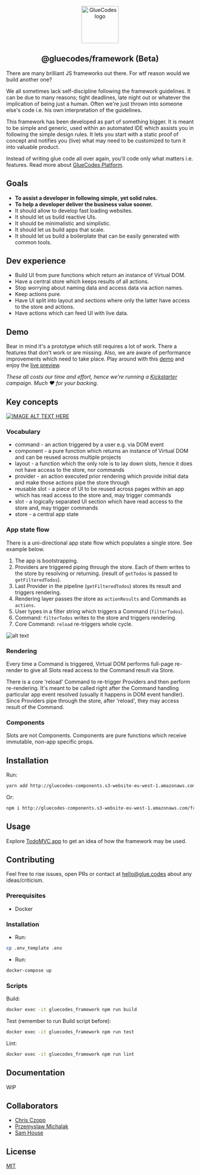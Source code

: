 <p align="center"><a href="https://www.glue.codes" target="_blank" rel="noopener noreferrer"><img width="100" src="https://github.com/gluecodes/gluecodes-framework/blob/master/logogithub.png" alt="GlueCodes logo"></a></p>

<h2 align="center">@gluecodes/framework (Beta)</h2>

There are many brilliant JS frameworks out there. For wtf reason would we build another one? 

We all sometimes lack self-discipline following the framework guidelines. It can be due to many reasons; tight deadlines, late night out or whatever the implication of being just a human. Often we're just thrown into someone else's code i.e. his own interpretation of the guidelines.

This framework has been developed as part of something bigger. It is meant to be simple and generic, used within an automated IDE which assists you in following the simple design rules. It lets you start with a static proof of concept and notifies you (live) what may need to be customized to turn it into valuable product. 

Instead of writing glue code all over again, you'll code only what matters i.e. features. Read more about [GlueCodes Platform](https://www.glue.codes).

## Goals

- __To assist a developer in following simple, yet solid rules.__ 
- __To help a developer deliver the business value sooner.__
- It should allow to develop fast loading websites.
- It should let us build reactive UIs.
- It should be minimalistic and simplistic.
- It should let us build apps that scale.
- It should let us build a boilerplate that can be easily generated with common tools.

## Dev experience

- Build UI from pure functions which return an instance of Virtual DOM.
- Have a central store which keeps results of all actions.
- Stop worrying about naming data and access data via action names.
- Keep actions pure.
- Have UI split into layout and sections where only the latter have access to the store and actions.
- Have actions which can feed UI with live data.

## Demo

Bear in mind it's a prototype which still requires a lot of work. There a features that don't work or are missing. Also, we are aware of performance improvements which need to take place. Play around with this [demo](http://gluecodes-demo.s3-website.eu-west-2.amazonaws.com/ide.html?appId=1&edit=page&id=index) and enjoy the [live preview](http://gluecodes-demo.s3-website.eu-west-2.amazonaws.com/previewPage.html?appId=1&pageId=index). 

*These all costs our time and effort, hence we're running a [Kickstarter](https://www.kickstarter.com/projects/gluecodes/gluecodes-platform) campaign. Much :heart: for your backing.*

## Key concepts

[![IMAGE ALT TEXT HERE](http://img.youtube.com/vi/CJ451ccca2M/0.jpg)](http://www.youtube.com/watch?v=CJ451ccca2M)

### Vocabulary

- command - an action triggered by a user e.g. via DOM event
- component - a pure function which returns an instance of Virtual DOM and can be reused across multiple projects
- layout - a function which the only role is to lay down slots, hence it does not have access to the store, nor commands
- provider - an action executed prior rendering which provide initial data and make those actions pipe the store through
- reusable slot - a piece of UI to be reused across pages within an app which has read access to the store and, may trigger commands
- slot - a logically separated UI section which have read access to the store and, may trigger commands
- store - a central app state

### App state flow

There is a uni-directional app state flow which populates a single store. See example below.

1. The app is bootstrapping.
2. Providers are triggered piping through the store. Each of them writes to the store by resolving or returning. (result of `getTodos` is passed to `getFilteredTodos`).
3. Last Provider in the pipeline (`getFilteredTodos`) stores its result and triggers rendering.
4. Rendering layer passes the store as `actionResults` and Commands as `actions`.
5. User types in a filter string which triggers a Command (`filterTodos`).
6. Command: `filterTodos` writes to the store and triggers rendering.
7. Core Command: `reload` re-triggers whole cycle.

![alt text](https://github.com/gluecodes/gluecodes-framework/blob/master/framework.png "Schema")

### Rendering

Every time a Command is triggered, Virtual DOM performs full-page re-render to give all Slots read access to the Command result via Store.
 
There is a core 'reload' Command to re-trigger Providers and then perform re-rendering. 
It's meant to be called right after the Command handling particular app event resolved (usually it happens in DOM event handler).
Since Providers pipe through the store, after 'reload', they may access result of the Command.  

### Components

Slots are not Components. Components are pure functions which receive immutable, non-app specific props.

## Installation

Run:
```bash
yarn add http://gluecodes-components.s3-website-eu-west-1.amazonaws.com/framework-3.0.18.tar.gz
```
Or:
```bash
npm i http://gluecodes-components.s3-website-eu-west-1.amazonaws.com/framework-3.0.18.tar.gz
```

## Usage

Explore [TodoMVC app](https://github.com/gluecodes/gluecodes-todomvc) to get an idea of how the framework may be used.

## Contributing

Feel free to rise issues, open PRs or contact at hello@glue.codes about any ideas/criticism.

### Prerequisites

- Docker

### Installation

- Run:
```bash  
cp .env_template .env 
```
- Run: 
```bash 
docker-compose up 
```

### Scripts

Build:
```bash 
docker exec -it gluecodes_framework npm run build
 ```
 
Test (remember to run Build script before):
 ```bash 
 docker exec -it gluecodes_framework npm run test
 ```

Lint:
```bash  
docker exec -it gluecodes_framework npm run lint
```

## Documentation

WIP

## Collaborators

- [Chris Czopp](https://github.com/chris-czopp)
- [Przemyslaw Michalak](https://github.com/w-eagle)
- [Sam House](https://github.com/house92)

## License

[MIT](https://github.com/gluecodes/gluecodes-framework/blob/master/LICENSE)

